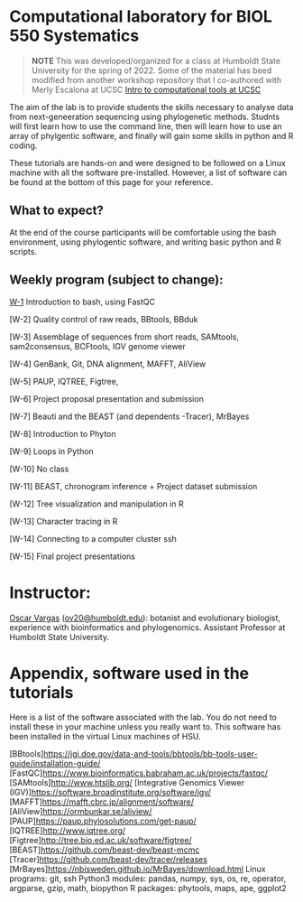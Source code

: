 # Computational laboratory for BIOL 550 Systematics

> **NOTE** 
> This was developed/organized for a class at Humboldt State University for the spring of 2022. 
> Some of the material has beed modified from another workshop repository that I co-authored with Merly Escalona at UCSC [Intro to computational tools at UCSC](https://github.com/merlyescalona/ucsc-eeb-intro2comptools) 

The aim of the lab is to provide students the skills necessary to analyse data from next-geneeration sequencing using phylogenetic methods. Studnts will first learn how to use the command line, then will learn how to use an array of phylgentic software, and finally will gain some skills in python and R coding.

These tutorials are hands-on and were designed to be followed on a Linux machine with all the software pre-installed. However, a list of software can be found at the bottom of this page for your reference.

## What to expect?

At the end of the course participants will be comfortable using the bash environment, using phylogentic software, and writing basic python and R scripts.

## Weekly program (subject to change):

[W-1](https://github.com/oscarvargash/biol_550_2022/tree/main/week_01) Introduction to bash, using FastQC

[W-2] Quality control of raw reads, BBtools, BBduk

[W-3] Assemblage of sequences from short reads,
SAMtools, sam2consensus, BCFtools, IGV genome viewer

[W-4] GenBank, Git, DNA alignment, MAFFT, AliView

[W-5] PAUP, IQTREE, Figtree,

[W-6] Project proposal presentation and submission

[W-7] Beauti and the BEAST (and dependents -Tracer), MrBayes

[W-8] Introduction to Phyton

[W-9] Loops in Python

[W-10] No class

[W-11] BEAST, chronogram inference + Project dataset submission

[W-12] Tree visualization and manipulation in R

[W-13] Character tracing in R

[W-14] Connecting to a computer cluster ssh

[W-15] Final project presentations


# Instructor:

[Oscar Vargas](http://oscarmvargas.com/) (<ov20@humboldt.edu>): botanist and evolutionary biologist, experience with bioinformatics and phylogenomics. Assistant Professor at Humboldt State University.

# Appendix, software used in the tutorials

Here is a list of the software associated with the lab. You do not need to install these in your machine unless you really want to. This software has been installed in the virtual Linux machines of HSU.

[BBtools]https://jgi.doe.gov/data-and-tools/bbtools/bb-tools-user-guide/installation-guide/ [FastQC]https://www.bioinformatics.babraham.ac.uk/projects/fastqc/
[SAMtools]http://www.htslib.org/
[Integrative Genomics Viewer (IGV)]https://software.broadinstitute.org/software/igv/
[MAFFT]https://mafft.cbrc.jp/alignment/software/
[AliView]https://ormbunkar.se/aliview/
[PAUP]https://paup.phylosolutions.com/get-paup/
[IQTREE]http://www.iqtree.org/
[Figtree]http://tree.bio.ed.ac.uk/software/figtree/
[BEAST]https://github.com/beast-dev/beast-mcmc
[Tracer]https://github.com/beast-dev/tracer/releases
[MrBayes]https://nbisweden.github.io/MrBayes/download.html
Linux programs: git, ssh
Python3 modules: pandas, numpy, sys, os, re, operator, argparse, gzip, math, biopython
R packages: phytools, maps, ape, ggplot2






